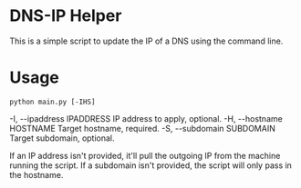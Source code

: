 # DNS-IP Helper
This is a simple script to update the IP of a DNS using the command line.
# Usage
`python main.py [-IHS]`

  -I, --ipaddress IPADDRESS
                        IP address to apply, optional.
  -H, --hostname HOSTNAME
                        Target hostname, required.
  -S, --subdomain SUBDOMAIN
                        Target subdomain, optional.

If an IP address isn't provided, it'll pull the outgoing IP from the machine running the script.
If a subdomain isn't provided, the script will only pass in the hostname.